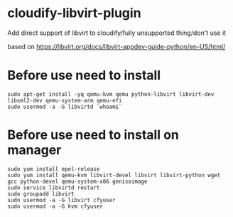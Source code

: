 # cloudify-libvirt-plugin
Add direct support of libvirt to cloudify/fully unsupported thing/don't use it

based on https://libvirt.org/docs/libvirt-appdev-guide-python/en-US/html/
# Before use need to install
```shell
sudo apt-get install -yq qemu-kvm qemu python-libvirt libvirt-dev libxml2-dev qemu-system-arm qemu-efi
sudo usermod -a -G libvirtd `whoami`
```

# Before use need to install on manager
```shell
sudo yum install epel-release
sudo yum install qemu-kvm libvirt-devel libvirt libvirt-python wget gcc python-devel qemu-system-x86 genisoimage
sudo service libvirtd restart
sudo groupadd libvirt
sudo usermod -a -G libvirt cfyuser
sudo usermod -a -G kvm cfyuser
```
